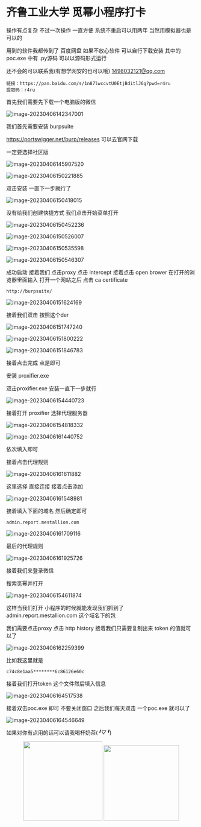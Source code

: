 # 齐鲁工业大学 觅幂小程序打卡

操作有点复杂 不过一次操作 一直方便 系统不重启可以用两年 当然用模拟器也是可以的

用到的软件我都传到了 百度网盘 如果不放心软件 可以自行下载安装 其中的poc.exe 中有 .py源码 可以以源码形式运行 

还不会的可以联系我(有想学网安的也可以哦) 1498032121@qq.com 

```
链接：https://pan.baidu.com/s/1n87lwccvtU0EtjBditlJ6g?pwd=r4ru 
提取码：r4ru
```

首先我们需要先下载一个电脑版的微信

![image-20230406142347001](https://wanan-1310031509.cos.ap-beijing.myqcloud.com/img/202304061646408.png)

我们首先需要安装 burpsuite

https://portswigger.net/burp/releases 可以去官网下载

一定要选择社区版

![image-20230406145907520](https://wanan-1310031509.cos.ap-beijing.myqcloud.com/img/image-20230406145907520.png)

![image-20230406150221885](https://wanan-1310031509.cos.ap-beijing.myqcloud.com/img/image-20230406150221885.png)

双击安装 一直下一步就行了

![image-20230406150418015](https://wanan-1310031509.cos.ap-beijing.myqcloud.com/img/image-20230406150418015.png)

没有给我们创建快捷方式 我们点击开始菜单打开

![image-20230406150452236](https://wanan-1310031509.cos.ap-beijing.myqcloud.com/img/image-20230406150452236.png)

![image-20230406150526007](https://wanan-1310031509.cos.ap-beijing.myqcloud.com/img/image-20230406150526007.png)

![image-20230406150535598](https://wanan-1310031509.cos.ap-beijing.myqcloud.com/img/image-20230406150535598.png)

![image-20230406150546307](https://wanan-1310031509.cos.ap-beijing.myqcloud.com/img/image-20230406150546307.png)

成功启动 接着我们 点击proxy 点击 intercept 接着点击 open brower 在打开的浏览器里面输入 打开一个网站之后 点击 ca certificate

```
http://burpsuite/
```

![image-20230406151624169](https://wanan-1310031509.cos.ap-beijing.myqcloud.com/img/image-20230406151624169.png)

接着我们双击 按照这个der

![image-20230406151747240](https://wanan-1310031509.cos.ap-beijing.myqcloud.com/img/image-20230406151747240.png)

![image-20230406151800222](https://wanan-1310031509.cos.ap-beijing.myqcloud.com/img/image-20230406151800222.png)

![image-20230406151846783](https://wanan-1310031509.cos.ap-beijing.myqcloud.com/img/image-20230406151846783.png)

接着点击完成 点是即可

安装 proxifier.exe 

双击proxifier.exe  安装一直下一步就行

![image-20230406154440723](https://wanan-1310031509.cos.ap-beijing.myqcloud.com/img/image-20230406154440723.png)

接着打开 proxifier  选择代理服务器

![image-20230406154818332](https://wanan-1310031509.cos.ap-beijing.myqcloud.com/img/image-20230406154818332.png)

![image-20230406161440752](https://wanan-1310031509.cos.ap-beijing.myqcloud.com/img/image-20230406161440752.png)

依次填入即可

接着点击代理规则

![image-20230406161611882](https://wanan-1310031509.cos.ap-beijing.myqcloud.com/img/image-20230406161611882.png)

这里选择 直接连接 接着点击添加

![image-20230406161548981](https://wanan-1310031509.cos.ap-beijing.myqcloud.com/img/image-20230406161548981.png)

接着填入下面的域名 然后确定即可

```
admin.report.mestallion.com
```

![image-20230406161709116](https://wanan-1310031509.cos.ap-beijing.myqcloud.com/img/image-20230406161709116.png)

最后的代理规则

![image-20230406161925726](https://wanan-1310031509.cos.ap-beijing.myqcloud.com/img/image-20230406161925726.png)

接着我们来登录微信 

搜索觅幂并打开

![image-20230406154611874](https://wanan-1310031509.cos.ap-beijing.myqcloud.com/img/image-20230406154611874.png)

这样当我们打开 小程序的时候就能发现我们抓到了 admin.report.mestallion.com 这个域名下的包

我们需要点击proxy 点击 http history 接着我们只需要复制出来 token 的值就可以了

![image-20230406162259399](https://wanan-1310031509.cos.ap-beijing.myqcloud.com/img/image-20230406162259399.png)

比如我这里就是

```
c74c8e1aa5********6c86126e60c
```

接着我们打开token 这个文件然后填入信息

![image-20230406164517538](https://wanan-1310031509.cos.ap-beijing.myqcloud.com/img/image-20230406164517538.png)

接着双击poc.exe 即可 不要关闭窗口  之后我们每天双击 一个poc.exe 就可以了

![image-20230406164546649](https://wanan-1310031509.cos.ap-beijing.myqcloud.com/img/image-20230406164546649.png)

如果对你有点用的话可以请我喝杯奶茶(*╹▽╹*)

<center class="half">
    <img src="https://wanan-1310031509.cos.ap-beijing.myqcloud.com/img/202304061700223.png" width="210"/>
    <img src="https://wanan-1310031509.cos.ap-beijing.myqcloud.com/img/_20220902205127.jpg" width="200"/>
</center>

